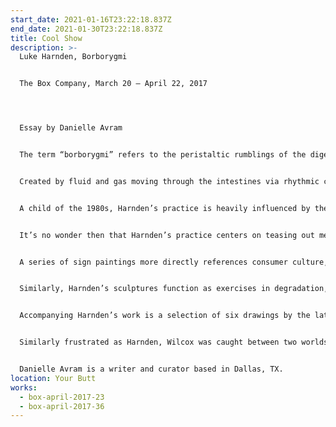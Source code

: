 ```yaml
---
start_date: 2021-01-16T23:22:18.837Z
end_date: 2021-01-30T23:22:18.837Z
title: Cool Show
description: >-
  Luke Harnden, Borborygmi


  The Box Company, March 20 – April 22, 2017




  Essay by Danielle Avram


  The term “borborygmi” refers to the peristaltic rumblings of the digestive system. 


  Created by fluid and gas moving through the intestines via rhythmic contractions, the noises are indicative of naturally occurring processes, as food consumption and break down (or the lack thereof) affects auditory output. Often referred to as the “second brain,” the digestive track has a long history of being misunderstood, and even today – particularly with industrialized food production and genetic modification – the relationship between food intake and emotional, physical, and mental well-being is subjective and speculative. The works of Luke Harnden function similarly to borborygmi. The artist uses highly intuitive, systematic, processes to break down worldly information into visual noise that, above all else, is concerned with the collective versus individual of human existence. 


  A child of the 1980s, Harnden’s practice is heavily influenced by the technological and cultural revolutions of the decade, particularly the rise of the information superhighway. Steeped in the sort of self-made mythologies that accompany youthful insularity, his work encapsulates the disillusionment many of us of that era (the so-called “Cuspers” who float between Gen X and Millennial) feel, our formative years spent in the perpetual collision of the old and the new, a series of last gasps and lurches forward, the promise of “something better” always on the horizon. We are neither our prideful, God-fearing predecessors, nor have the savvy idealism of our successors. Wedged between the two, we are the magical realists, or perhaps, the realists who are still searching for the magical.


  It’s no wonder then that Harnden’s practice centers on teasing out meaning in the intangible. Elegantly crude, the works are exercises in dissection, rearrangement, and reanimation – Frankensteinian meshes of man and machine. His paintings are generated using an algorithmic process that expands simple gestures into complex visual arrangements. Using handmade stencils to overlay moire patterns on canvases thickly lacquered with acrylic paint, the artist creates digital-looking skins that split as the paint dries, literally breaking down the real and the virtual. Further expanding on this process, Harnden’s more recent paintings incorporate collages of mass-market photos that have been spliced apart and rearranged, peeking out from behind the same fuzzy pattern like ghostly images materializing in television static.


  A series of sign paintings more directly references consumer culture, featuring iconic logos reduced to studies in shape and color. Using a process similar to monotyping, Harnden paints the signs on plastic sheeting, later transferring them to canvas so the backside becomes exposed, the paint rendered soft and pulpy, like the fading of a graphic on a worn t-shirt. Stripped of their cool commerciality, the signs become cultural artifacts, handcrafted odes to the ubiquitous. It’s a tongue-in-cheek nod to the paradoxical nature of advertising as a representation of both the individual and the collective: the mass production of ideologies which are then co-opted as personal statements, the messages becoming worn or obsolete with the passage of time.


  Similarly, Harnden’s sculptures function as exercises in degradation, addressing the breakdown between original and facsimile, and the inherent instability of information processing. Created by carving, burning, and staining stacks of paper into totemic, wizard-like, figures, the sculptures exist simultaneously as originals and multiples, with the initial form serving as the prototype for each successive copy. The resolution deteriorates with each new iteration, similar to image compression loss or rasterized pixilation. The pieces address the issue of mechanical reproduction – as it applies to both fabricating art objects as well as rendering three-dimensional objects into two-dimensional photographs – particularly prescient given that the likelihood of artworks being viewed solely through smartphone and computer screens grows increasingly higher.


  Accompanying Harnden’s work is a selection of six drawings by the late Dallas-based artist, John Wilcox. Known for his introverted practice that spawned a deeply personal visual language, Wilcox found his artistic footing during a two year sojourn to the California coastal town of Carpinteria in the early 1980s, deliberately sequestering himself from the art world so he could better listen to his own intuition. Made during that time, the drawings feature hundreds of small repetitive marks, tightly arranged and layered into dense black squares. Like Harnden’s algorithmic paintings, Wilcox’s drawings employ a systematic process of recursion to create undulating patterns that shift within themselves in endless feedback loops.


  Similarly frustrated as Harnden, Wilcox was caught between two worlds: his desire to be an artist and his small town Texas roots. He shifted between New York, California, and his home state, struggling with finding his place while dealing with his own insecurities and self-doubts. Living in New York City during the peak of the AIDS crisis, Wilcox witnessed the deaths of many of his contemporaries, and endured a lengthy battling with HIV himself, before passing in 2012. Knowing this, his mark making becomes an act of meditative quantification, a therapy of sorts for marking the passage of time and people. Or perhaps it is an internal rumination of the process of biological destruction, cells caught in a never-ending war with each other, the resulting black masses borborygmi expelled into the world. For both Wilcox and Harnden the ultimate struggle is whether or not the whole is actually greater than the sum of its parts – the push-and-pull between the individual and the collective, and the grasping for a synergy that can be felt, but remains forever slightly out of reach. 


  Danielle Avram is a writer and curator based in Dallas, TX.
location: Your Butt
works:
  - box-april-2017-23
  - box-april-2017-36
---
```

